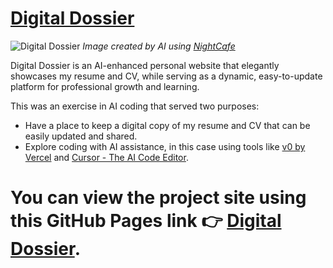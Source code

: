 # [Digital Dossier](https://thebimsider.github.io/Digital_Dossier/DD/)
![Digital Dossier](https://github.com/user-attachments/assets/fda155dd-24ab-43d2-950e-8cb69a1c41be)
*Image created by AI using [NightCafe](https://creator.nightcafe.studio/)*

Digital Dossier is an AI-enhanced personal website that elegantly showcases my resume and CV, while serving as a dynamic, easy-to-update platform for professional growth and learning.

This was an exercise in AI coding that served two purposes:

- Have a place to keep a digital copy of my resume and CV that can be easily updated and shared.
- Explore coding with AI assistance, in this case using tools like [v0 by Vercel](https://v0.dev/) and [Cursor - The AI Code Editor](https://www.cursor.com/).

# You can view the project site using this GitHub Pages link 👉 [Digital Dossier](https://thebimsider.github.io/Digital_Dossier/DD/).   

